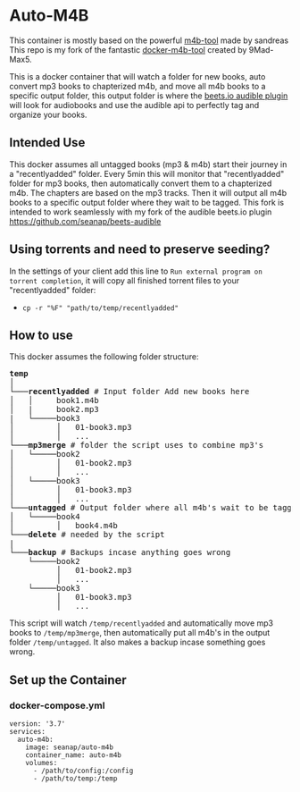 # Auto-M4B
This container is mostly based on the powerful [m4b-tool](https://github.com/sandreas/m4b-tool) made by sandreas
This repo is my fork of the fantastic [docker-m4b-tool](https://github.com/9Mad-Max5/docker-m4b-tool) created by 9Mad-Max5. 

This is a docker container that will watch a folder for new books, auto convert mp3 books to chapterized m4b, and move all m4b books to a specific output folder, this output folder is where the [beets.io audible plugin](https://github.com/seanap/beets-audible) will look for audiobooks and use the audible api to perfectly tag and organize your books.

## Intended Use
This docker assumes all untagged books (mp3 & m4b) start their journey in a "recentlyadded" folder.  Every 5min this will monitor that "recentlyadded" folder for mp3 books, then automatically convert them to a chapterized m4b.  The chapters are based on the mp3 tracks. Then it will output all m4b books to a specific output folder where they wait to be tagged. This fork is intended to work seamlessly with my fork of the audible beets.io plugin https://github.com/seanap/beets-audible

## Using torrents and need to preserve seeding?
In the settings of your client add this line to `Run external program on torrent completion`, it will copy all finished torrent files to your "recentlyadded" folder:
* `cp -r "%F" "path/to/temp/recentlyadded"`

## How to use
This docker assumes the following folder structure:

<pre>
<b>temp</b>
│
└───<b>recentlyadded</b> # Input folder Add new books here
│   │     book1.m4b
│   |     book2.mp3
|   └─────book3
│         │   01-book3.mp3
│         │   ... 
└───<b>mp3merge</b> # folder the script uses to combine mp3's
│   └─────book2
│         │   01-book2.mp3
│         │   ...
│   └─────book3
│         │   01-book3.mp3
│         │   ...
└───<b>untagged</b> # Output folder where all m4b's wait to be tagged
│   └─────book4
│         │   book4.m4b
└───<b>delete</b> # needed by the script
|
└───<b>backup</b> # Backups incase anything goes wrong
    └─────book2
          │   01-book2.mp3
          │   ... 
    └─────book3
          │   01-book3.mp3
          │   ...
</pre>

This script will watch `/temp/recentlyadded` and automatically move mp3 books to `/temp/mp3merge`, then automatically put all m4b's in the output folder `/temp/untagged`.  It also makes a backup incase something goes wrong.

## Set up the Container

### docker-compose.yml
~~~
version: '3.7'
services:
  auto-m4b:
    image: seanap/auto-m4b
    container_name: auto-m4b
    volumes:
      - /path/to/config:/config
      - /path/to/temp:/temp
~~~
